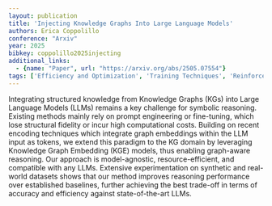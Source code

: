```yaml
---
layout: publication
title: 'Injecting Knowledge Graphs Into Large Language Models'
authors: Erica Coppolillo
conference: "Arxiv"
year: 2025
bibkey: coppolillo2025injecting
additional_links:
  - {name: "Paper", url: "https://arxiv.org/abs/2505.07554"}
tags: ['Efficiency and Optimization', 'Training Techniques', 'Reinforcement Learning', 'RAG', 'Pretraining Methods', 'Fine-Tuning', 'Prompting', 'Applications']
---
```

Integrating structured knowledge from Knowledge Graphs (KGs) into Large Language Models (LLMs) remains a key challenge for symbolic reasoning. Existing methods mainly rely on prompt engineering or fine-tuning, which lose structural fidelity or incur high computational costs. Building on recent encoding techniques which integrate graph embeddings within the LLM input as tokens, we extend this paradigm to the KG domain by leveraging Knowledge Graph Embedding (KGE) models, thus enabling graph-aware reasoning. Our approach is model-agnostic, resource-efficient, and compatible with any LLMs. Extensive experimentation on synthetic and real-world datasets shows that our method improves reasoning performance over established baselines, further achieving the best trade-off in terms of accuracy and efficiency against state-of-the-art LLMs.
